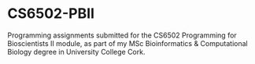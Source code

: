 # CS6502-PBII
Programming assignments submitted for the CS6502 Programming for Bioscientists II module, as part of my MSc Bioinformatics &amp; Computational Biology degree in University College Cork.
